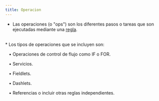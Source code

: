 ```yaml
---
title: Operacion
---
```

* Las operaciones (o "ops") son los diferentes pasos o tareas que son ejecutadas mediante una [regla](Conceptos/rule).

<br />
* Los tipos de operaciones que se incluyen son: <br />

&nbsp; &nbsp;• Operaciones de control de flujo como IF o FOR. <br />

&nbsp; &nbsp;• Servicios. <br />

&nbsp; &nbsp;• Fieldlets. <br />

&nbsp; &nbsp;• Dashlets. <br />

&nbsp; &nbsp;• Referencias o incluir otras reglas independientes.
